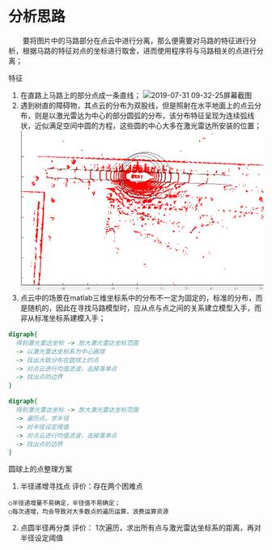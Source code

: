 # 分析思路
&#8195;&#8195;要将图片中的马路部分在点云中进行分离，那么便需要对马路的特征进行分析，根据马路的特征对点的坐标进行取舍，进而使用程序将与马路相关的点进行分离；

特征
1. 在直路上马路上的部分点成一条直线；
![2019-07-31 09-32-25屏幕截图](/assets/2019-07-31%2009-32-25屏幕截图.png)
2. 遇到树直的障碍物，其点云的分布为双股线，但是照射在水平地面上的点云分布，则是以激光雷达为中心的部分圆弧的分布，该分布特征呈现为连续弧线状，近似满足空间中圆的方程，这些圆的中心大多在激光雷达所安装的位置；
![](assets/markdown-img-paste-20190731094931871.png)
3. 点云中的场景在matlab三维坐标系中的分布不一定为固定的，标准的分布，而是随机的，因此在寻找马路模型时，应从点与点之间的关系建立模型入手，而非从标准坐标系建模入手；


```dot
digraph{
  得到激光雷达坐标 -> 放大激光雷达坐标范围
  -> 以激光雷达坐标系为中心画球
  -> 找出大致分布在圆球上的点
  -> 对点云进行均值滤波，去掉落单点
  -> 找出点的边界
}

```

```dot
digraph{
  得到激光雷达坐标 -> 放大激光雷达坐标范围
  -> 遍历点，求半径
  -> 对半径设定阈值
  -> 对点云进行均值滤波，去掉落单点
  -> 找出点的边界
}

```

圆球上的点整理方案
1. 半径递增寻找点
评价：存在两个困难点
```
○半径递增量不易确定，半径值不易确定；
○每次递增，均会导致对大多数点的遍历运算，浪费运算资源
```
2. 点圆半径再分类
评价：
1次遍历，求出所有点与激光雷达坐标系的距离，再对半径设定阈值
